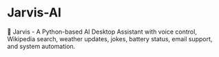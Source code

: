 # Jarvis-AI
🤖 Jarvis - A Python-based AI Desktop Assistant with voice control, Wikipedia search, weather updates, jokes, battery status, email support, and system automation.
